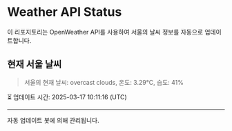 
# Weather API Status

이 리포지토리는 OpenWeather API를 사용하여 서울의 날씨 정보를 자동으로 업데이트합니다.

## 현재 서울 날씨
> 서울의 현재 날씨: overcast clouds, 온도: 3.29°C, 습도: 41%

⏳ 업데이트 시간: 2025-03-17 10:11:16 (UTC)

---
자동 업데이트 봇에 의해 관리됩니다.
